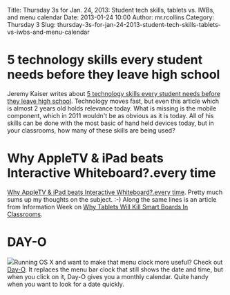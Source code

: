 Title: Thursday 3s for Jan. 24, 2013: Student tech skills, tablets vs. IWBs, and menu calendar
Date: 2013-01-24 10:00
Author: mr.rcollins
Category: Thursday 3
Slug: thursday-3s-for-jan-24-2013-student-tech-skills-tablets-vs-iwbs-and-menu-calendar

5 technology skills every student needs before they leave high school
=====================================================================

Jeremy Kaiser writes about [5 technology skills every student needs
before they leave high school](http://web20edu.com/2011/05/24/5-technology-skills-every-student-needs-before-they-leave-high-school/). Technology moves fast, but even this
article which is almost 2 years old holds relevance today. What is
missing is the mobile component, which in 2011 wouldn't be as obvious as
it is today. All of his skills can be done with the most basic of hand
held devices today, but in your classrooms, how many of these skills are
being used?

Why AppleTV & iPad beats Interactive Whiteboard?.every time
===========================================================

[Why AppleTV & iPad beats Interactive Whiteboard?.every time](http://ryanorilio.wordpress.com/2013/01/20/why-appletv-an-ipad-beats-a-smartboard-everytime/). Pretty
much sums up my thoughts on the subject. :-) Along the same lines is an
article from Information Week on [Why Tablets Will Kill Smart Boards In
Classrooms](http://www.informationweek.com/why-tablets-will-kill-smart-boards-in-cl/240145886).

DAY-O
=====

![](http://dl.ryancollins.org/day-o.png)Running OS X and want to make that menu clock more useful? Check
out [Day-O](http://shauninman.com/archive/2011/10/20/day_o_mac_menu_bar_clock). It replaces the menu bar clock that still shows the date
and time, but when you click on it, Day-O gives you a monthly calendar.
Quite handy when you want to look for a date quickly.


